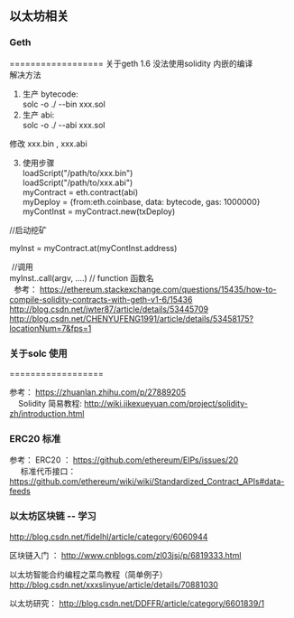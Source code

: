 ##  以太坊相关

### Geth
==================
关于geth 1.6 没法使用solidity 内嵌的编译 <br>
解决方法 <br>
1. 生产 bytecode: <br>
  solc -o ./ --bin xxx.sol  <br>
2. 生产 abi: <br>
  solc -o ./ --abi xxx.sol  <br>

修改 xxx.bin  , xxx.abi <br>

3. 使用步骤 <br>
  loadScript("/path/to/xxx.bin") <br>
  loadScript("/path/to/xxx.abi") <br>
  myContract = eth.contract(abi) <br>
  myDeploy = {from:eth.coinbase, data: bytecode, gas: 1000000} <br>
  myContInst = myContract.new(txDeploy) <br>

  //启动挖矿 <br>
  
  myInst = myContract.at(myContInst.address) <br>
  
  //调用 <br>
  myInst.<function>.call(argv, ....)  // function 函数名 <br>
  
参考： https://ethereum.stackexchange.com/questions/15435/how-to-compile-solidity-contracts-with-geth-v1-6/15436 <br>
      http://blog.csdn.net/jwter87/article/details/53445709 <br>
      http://blog.csdn.net/CHENYUFENG1991/article/details/53458175?locationNum=7&fps=1 <br>
      

### 关于solc 使用
==================

参考： https://zhuanlan.zhihu.com/p/27889205 <br>
      Solidity 简易教程: http://wiki.jikexueyuan.com/project/solidity-zh/introduction.html <br> 


### ERC20 标准

参考： ERC20 ： https://github.com/ethereum/EIPs/issues/20 <br>
      标准代币接口： https://github.com/ethereum/wiki/wiki/Standardized_Contract_APIs#data-feeds


### 以太坊区块链 -- 学习
http://blog.csdn.net/fidelhl/article/category/6060944

区块链入门 ： http://www.cnblogs.com/zl03jsj/p/6819333.html

以太坊智能合约编程之菜鸟教程（简单例子） http://blog.csdn.net/xxxslinyue/article/details/70881030

以太坊研究： http://blog.csdn.net/DDFFR/article/category/6601839/1 
